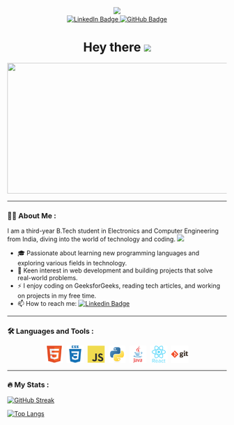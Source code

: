 <div id="header" align="center">
  <img src="https://media.giphy.com/media/M9gbBd9nbDrOTu1Mqx/giphy.gif" width="100"/>
</div>
<!-- Label-Color -->
<div id="badges" align="center">
  <a href="https://www.linkedin.com/in/bhumikabhatt1312/">
    <img src="https://img.shields.io/badge/LinkedIn-blue?style=for-the-badge&logo=linkedin&logoColor=white" alt="LinkedIn Badge" />
  </a>
  <a href="https://github.com/Bhumika1312">
    <img src="https://img.shields.io/badge/GitHub-black?style=for-the-badge&logo=github&logoColor=white" alt="GitHub Badge"/>
  </a>
</div>

<h1 align="center">
  Hey there
  <img src="https://media.giphy.com/media/hvRJCLFzcasrR4ia7z/giphy.gif" width="30px"/>
</h1>

<div align="center">
  <img src="https://media.giphy.com/media/dWesBcTLavkZuG35MI/giphy.gif" width="600" height="300"/>
</div>

---

### :woman_technologist: About Me :
I am a third-year B.Tech student in Electronics and Computer Engineering from India, diving into the world of technology and coding. <img src="https://media.giphy.com/media/WUlplcMpOCEmTGBtBW/giphy.gif" width="30"> 

- :mortar_board: Passionate about learning new programming languages and exploring various fields in technology.
- :seedling: Keen interest in web development and building projects that solve real-world problems.
- :zap: I enjoy coding on GeeksforGeeks, reading tech articles, and working on projects in my free time.
- :mailbox: How to reach me: [![Linkedin Badge](https://img.shields.io/badge/-BhumikaBhatt-blue?style=flat&logo=Linkedin&logoColor=white)](https://www.linkedin.com/in/bhumikabhatt1312/)




---

### :hammer_and_wrench: Languages and Tools :

<div align="center">
  <img src="https://github.com/devicons/devicon/blob/master/icons/html5/html5-original.svg" title="HTML5" alt="HTML" width="40" height="40"/>&nbsp;
  <img src="https://github.com/devicons/devicon/blob/master/icons/css3/css3-plain-wordmark.svg"  title="CSS3" alt="CSS" width="40" height="40"/>&nbsp;
  <img src="https://github.com/devicons/devicon/blob/master/icons/javascript/javascript-original.svg" title="JavaScript" alt="JavaScript" width="40" height="40"/>&nbsp;
    <img src="https://github.com/devicons/devicon/blob/master/icons/python/python-original.svg" title="Python" alt="Python" width="40" height="40"/>&nbsp;
  <img src="https://github.com/devicons/devicon/blob/master/icons/java/java-original-wordmark.svg" title="Java" alt="Java" width="40" height="40"/>&nbsp;
  <img src="https://github.com/devicons/devicon/blob/master/icons/react/react-original-wordmark.svg" title="React" alt="React" width="40" height="40"/>&nbsp;
  <img src="https://github.com/devicons/devicon/blob/master/icons/git/git-original-wordmark.svg" title="Git" **alt="Git" width="40" height="40"/>
</div>

---

### :fire: My Stats :

[![GitHub Streak](http://github-readme-streak-stats.herokuapp.com?user=Bhumika1312&theme=dark&background=000000)](https://git.io/streak-stats)

[![Top Langs](https://github-readme-stats.vercel.app/api/top-langs/?username=Bhumika1312&layout=compact&theme=vision-friendly-dark)](https://github.com/anuraghazra/github-readme-stats)


